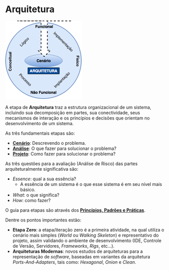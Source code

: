 # Arquitetura

![](../images/arquitetura.png)

A etapa de **Arquitetura** traz a estrutura organizacional de um sistema, incluindo sua decomposição em partes, sua conectividade, seus mecanismos de interação e os princípios e decisões que orientam no desenvolvimento de um sistema.

As três fundamentais etapas são:

* [**Cenário**](cenario.md "Cenário"): Descrevendo o problema.
* [**Análise**](analise.md "Análise"): O que fazer para solucionar o problema?
* [**Projeto**](projeto.md "Projeto"): Como fazer para solucionar o problema?

As três questões para a avaliação (Análise de Risco) das partes arquiteturalmente significativa são:

* _Essence_: qual a sua essência?
  * A essência de um sistema é o que esse sistema é em seu nível mais básico.
* _What_: o que significa?
* _How_: como fazer?

O guia para etapas são através dos [**Princípios, Padrões e Práticas**](principios-padroes-praticas.md "Princípios, Padrões e Práticas").

Dentre os pontos importantes estão:

* **Etapa Zero**: a etapa/iteração zero é a primeira atividade, na qual utiliza o cenário mais simples (_World_ ou _Walking Skeleton_) e representativo do projeto, assim validando o ambiente de desenvolvimento (IDE, Controle de Versão, Servidores, _Frameworks_, _Rigs_, etc...).
* **Arquiteturas Modernas**: novos estudos de arquiteturas para a representação de _software_, baseadas em variantes da arquitetura _Ports-And-Adapters_, tais como: _Hexagonal_, _Onion_ e _Clean_.
